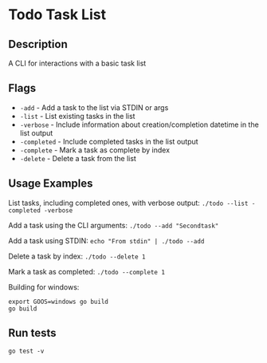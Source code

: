 # Todo Task List

## Description
A CLI for interactions with a basic task list

## Flags
- `-add` - Add a task to the list via STDIN or args
- `-list` - List existing tasks in the list
- `-verbose` - Include information about creation/completion datetime in the list output
- `-completed` - Include completed tasks in the list output
- `-complete` - Mark a task as complete by index
- `-delete` - Delete a task from the list

## Usage Examples
List tasks, including completed ones, with verbose output:
`./todo --list -completed -verbose`

Add a task using the CLI arguments:
`./todo --add "Secondtask"`

Add a task using STDIN:
`echo "From stdin" | ./todo --add`

Delete a task by index:
`./todo --delete 1`

Mark a task as completed:
`./todo --complete 1`

Building for windows:
```
export GOOS=windows go build
go build
```

## Run tests
`go test -v`